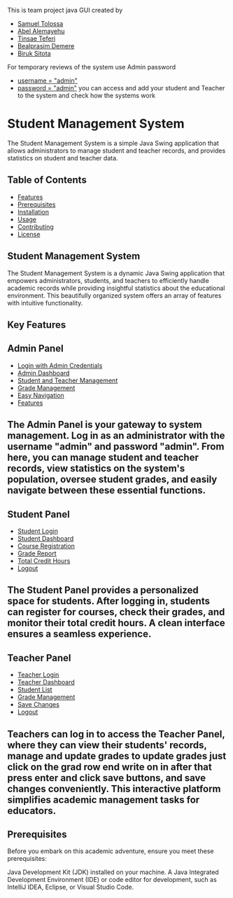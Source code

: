 This is team project java GUI created by
- [Samuel Tolossa ](UGR/25454/14) 
- [Abel Alemayehu](UGR/25383/14)
- [Tinsae Teferi](//tinsae316](https://github.com/tinsae316))
- [Bealprasim Demere](UGR/25540/14)
- [Biruk Sitota](UGR/25647/14)

For temporary reviews of the system use Admin password 
- [username = "admin"](username)
- [password = "admin"](password)
you can access and add your student and Teacher to the system and check how the systems work

# Student Management System

The Student Management System is a simple Java Swing application that allows administrators to manage student and teacher records, and provides statistics on student and teacher data.

## Table of Contents

- [Features](#features)
- [Prerequisites](#prerequisites)
- [Installation](#installation)
- [Usage](#usage)
- [Contributing](#contributing)
- [License](#license)

## Student Management System
The Student Management System is a dynamic Java Swing application that empowers administrators, students, and teachers to efficiently handle academic records while providing insightful statistics about the educational environment. This beautifully organized system offers an array of features with intuitive functionality.

## Key Features
## Admin Panel
- [Login with Admin Credentials](#features)
- [Admin Dashboard](#features)
- [Student and Teacher Management](#features)
- [Grade Management](#features)
- [Easy Navigation](#features)
- [Features](#features)
## The Admin Panel is your gateway to system management. Log in as an administrator with the username "admin" and password "admin". From here, you can manage student and teacher records, view statistics on the system's population, oversee student grades, and easily navigate between these essential functions.

## Student Panel

- [Student Login](#features)
- [Student Dashboard](#features)
- [Course Registration ](#features)
- [Grade Report ](#features)
- [Total Credit Hours ](#features)
- [Logout ](#features)
## The Student Panel provides a personalized space for students. After logging in, students can register for courses, check their grades, and monitor their total credit hours. A clean interface ensures a seamless experience.

## Teacher Panel

- [Teacher Login](#features)
- [Teacher Dashboard](#features)
- [Student List](#features)
- [Grade Management](#features)
- [Save Changes](#features)
- [Logout](#features)
## Teachers can log in to access the Teacher Panel, where they can view their students' records, manage and update grades to update grades just click on the grad row end write on in after that press enter and click save buttons, and save changes conveniently. This interactive platform simplifies academic management tasks for educators.

## Prerequisites
Before you embark on this academic adventure, ensure you meet these prerequisites:

Java Development Kit (JDK) installed on your machine.
A Java Integrated Development Environment (IDE) or code editor for development, such as IntelliJ IDEA, Eclipse, or Visual Studio Code.
